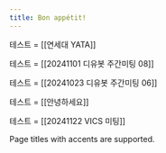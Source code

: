 ```yaml
---
title: Bon appétit!
---
```

테스트 = [[연세대 YATA]]

테스트 = [[20241101 디유봇 주간미팅 08]]

테스트 = [[20241023 디유봇 주간미팅 06]]

테스트 = [[안녕하세요]]

테스트 = [[20241122 VICS 미팅]]


Page titles with accents are supported.
